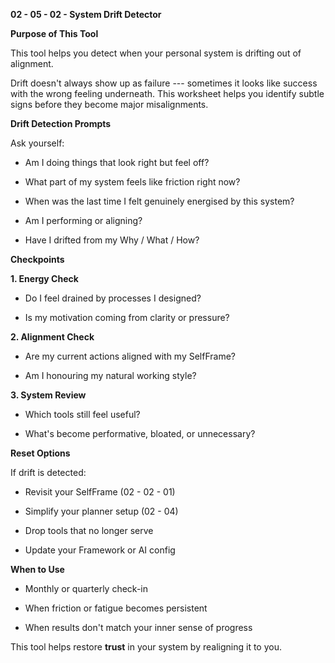 **02 - 05 - 02 - System Drift Detector**

**Purpose of This Tool**

This tool helps you detect when your personal system is drifting out of
alignment.

Drift doesn't always show up as failure --- sometimes it looks like
success with the wrong feeling underneath. This worksheet helps you
identify subtle signs before they become major misalignments.

**Drift Detection Prompts**

Ask yourself:

- Am I doing things that look right but feel off?

- What part of my system feels like friction right now?

- When was the last time I felt genuinely energised by this system?

- Am I performing or aligning?

- Have I drifted from my Why / What / How?

**Checkpoints**

**1. Energy Check**

- Do I feel drained by processes I designed?

- Is my motivation coming from clarity or pressure?

**2. Alignment Check**

- Are my current actions aligned with my SelfFrame?

- Am I honouring my natural working style?

**3. System Review**

- Which tools still feel useful?

- What's become performative, bloated, or unnecessary?

**Reset Options**

If drift is detected:

- Revisit your SelfFrame (02 - 02 - 01)

- Simplify your planner setup (02 - 04)

- Drop tools that no longer serve

- Update your Framework or AI config

**When to Use**

- Monthly or quarterly check-in

- When friction or fatigue becomes persistent

- When results don't match your inner sense of progress

This tool helps restore **trust** in your system by realigning it to
you.
